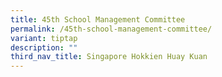 ```yaml
---
title: 45th School Management Committee
permalink: /45th-school-management-committee/
variant: tiptap
description: ""
third_nav_title: Singapore Hokkien Huay Kuan
---
```

